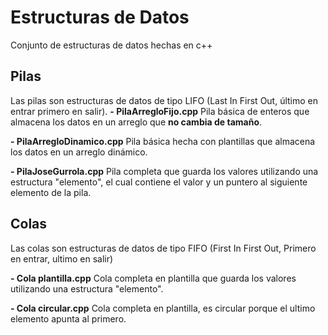 # Estructuras de Datos

Conjunto de estructuras de datos hechas en c++


## Pilas
Las pilas son estructuras de datos de tipo LIFO (Last In First Out, último en entrar primero en salir).
**- PilaArregloFijo.cpp**
Pila básica de enteros que almacena los datos en un arreglo que **no cambia de tamaño**.

**- PilaArregloDinamico.cpp**
Pila básica hecha con plantillas que almacena los datos en un arreglo dinámico.

**- PilaJoseGurrola.cpp**
Pila completa que guarda los valores utilizando una estructura "elemento",  el cual contiene el valor y un puntero al siguiente elemento de la pila.

## Colas
Las colas son estructuras de datos de tipo FIFO (First In First Out, Primero en entrar, ultimo en salir)

**- Cola plantilla.cpp**
Cola completa en plantilla que guarda los valores utilizando una estructura "elemento". 

**- Cola circular.cpp**
Cola completa en plantilla, es circular porque el ultimo elemento apunta al primero.

